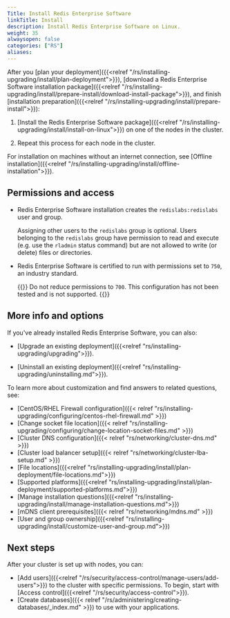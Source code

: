 ```yaml
---
Title: Install Redis Enterprise Software
linkTitle: Install
description: Install Redis Enterprise Software on Linux.
weight: 35
alwaysopen: false
categories: ["RS"]
aliases: 
---
```


After you [plan your deployment]({{<relref "/rs/installing-upgrading/install/plan-deployment">}}), [download a Redis Enterprise Software installation package]({{<relref "/rs/installing-upgrading/install/prepare-install/download-install-package">}}), and finish [installation preparation]({{<relref "/rs/installing-upgrading/install/prepare-install">}}):

1. [Install the Redis Enterprise Software package]({{<relref "/rs/installing-upgrading/install/install-on-linux">}}) on one of the nodes in the cluster.

1. Repeat this process for each node in the cluster.

For installation on machines without an internet connection, see [Offline installation]({{<relref "/rs/installing-upgrading/install/offline-installation">}}).

## Permissions and access

- Redis Enterprise Software installation creates the `redislabs:redislabs` user and group. 

    Assigning other users to the `redislabs` group is optional. Users belonging to the `redislabs` group have permission to read and execute (e.g. use the `rladmin` status command) but are not allowed to write (or delete) files or directories.

- Redis Enterprise Software is certified to run with permissions set to `750`, an industry standard.

    {{<warning>}}
Do not reduce permissions to `700`. This configuration has not been tested and is not supported.
    {{</warning>}}

## More info and options

If you've already installed Redis Enterprise Software, you can also:

- [Upgrade an existing deployment]({{<relref "rs/installing-upgrading/upgrading">}}).

- [Uninstall an existing deployment]({{<relref "rs/installing-upgrading/uninstalling.md">}}).

To learn more about customization and find answers to related questions, see:

- [CentOS/RHEL Firewall configuration]({{< relref "rs/installing-upgrading/configuring/centos-rhel-firewall.md" >}})
- [Change socket file location]({{< relref "rs/installing-upgrading/configuring/change-location-socket-files.md" >}})
- [Cluster DNS configuration]({{< relref "rs/networking/cluster-dns.md" >}})
- [Cluster load balancer setup]({{< relref "rs/networking/cluster-lba-setup.md" >}})
- [File locations]({{<relref "rs/installing-upgrading/install/plan-deployment/file-locations.md">}})
- [Supported platforms]({{<relref "rs/installing-upgrading/install/plan-deployment/supported-platforms.md">}})
- [Manage installation questions]({{<relref "rs/installing-upgrading/install/manage-installation-questions.md">}})
- [mDNS client prerequisites]({{< relref "rs/networking/mdns.md" >}})
- [User and group ownership]({{<relref "rs/installing-upgrading/install/customize-user-and-group.md">}})

## Next steps

After your cluster is set up with nodes, you can:

- [Add users]({{<relref "/rs/security/access-control/manage-users/add-users">}}) to the cluster with specific permissions.  To begin, start with [Access control]({{<relref "/rs/security/access-control">}}).
- [Create databases]({{< relref "/rs/administering/creating-databases/_index.md" >}}) to use with your applications.

